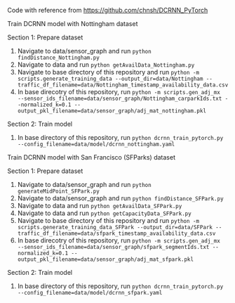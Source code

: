 Code with reference from https://github.com/chnsh/DCRNN_PyTorch

Train DCRNN model with Nottingham dataset 

Section 1: Prepare dataset 
1. Navigate to data/sensor_graph and run `python findDistance_Nottingham.py` 
2. Navigate to data and run `python getAvailData_Nottingham.py`
3. Navigate to base directory of this repository and run `python -m scripts.generate_training_data --output_dir=data/Nottingham --traffic_df_filename=data/Nottingham_timestamp_availability_data.csv`
4. In base direcotry of this repository, run `python -m scripts.gen_adj_mx  --sensor_ids_filename=data/sensor_graph/Nottingham_carparkIds.txt --normalized_k=0.1 --output_pkl_filename=data/sensor_graph/adj_mat_nottingham.pkl`

Section 2: Train model 
1. In base directory of this repository, run `python dcrnn_train_pytorch.py --config_filename=data/model/dcrnn_nottingham.yaml`

Train DCRNN model with San Francisco (SFParks) dataset

Section 1: Prepare dataset
1. Navigate to data/sensor_graph and run `python generateMidPoint_SFPark.py`
2. Navigate to data/sensor_graph and run `python findDistance_SFPark.py`
3. Navigate to data and run `python getAvailData_SFPark.py`
4. Navigate to data and run `python getCapacityData_SFPark.py`
3. Navigate to base directory of this repository and run `python -m scripts.generate_training_data_SFPark --output_dir=data/SFPark --traffic_df_filename=data/sfpark_timestamp_availability_data.csv`
4. In base direcotry of this repository, run `python -m scripts.gen_adj_mx  --sensor_ids_filename=data/sensor_graph/sfpark_segmentIds.txt --normalized_k=0.1 --output_pkl_filename=data/sensor_graph/adj_mat_sfpark.pkl`

Section 2: Train model 
1. In base directory of this repository, run `python dcrnn_train_pytorch.py --config_filename=data/model/dcrnn_sfpark.yaml`
